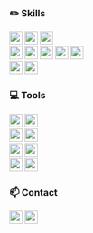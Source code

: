 <!--<a href="https://git.io/typing-svg"><img src="https://readme-typing-svg.demolab.com?font=Modak&size=45&duration=3000&pause=1000&color=000000&center=true&vCenter=true&width=500&height=100&lines=Hello%2C+World!+I'm+jieun!" alt="Typing SVG" /></a>-->

<h3>✏️ Skills</h3> 
<div> 
  <!-- Languages -->
  <img src="https://img.shields.io/badge/Java-007396?style=flat&logo=java&logoColor=white" style="height:23px;" /> 
  <img src="https://img.shields.io/badge/JavaScript-F7DF1E?style=flat&logo=javascript&logoColor=black" style="height:23px;" /> 
  <img src="https://img.shields.io/badge/PHP-777BB4?style=flat&logo=php&logoColor=white" style="height:23px;" /> 
  <br/>
  <!-- Frameworks / Backend -->
  <img src="https://img.shields.io/badge/Spring-6DB33F?style=flat&logo=spring&logoColor=white" style="height:23px;" /> 
  <img src="https://img.shields.io/badge/Node.js-339933?style=flat&logo=node.js&logoColor=white" style="height:23px;" />
  <img src="https://img.shields.io/badge/NestJS-E0234E?style=flat&logo=nestjs&logoColor=white" style="height:23px;" />
  <img src="https://img.shields.io/badge/Express-000000?style=flat&logo=express&logoColor=white" style="height:23px;" />
  <img src="https://img.shields.io/badge/JWT-000000?style=flat&logo=jsonwebtokens&logoColor=white" style="height:23px;" />
  <br/>
  <!-- Database / ORM -->
  <img src="https://img.shields.io/badge/MySQL-4479A1?style=flat&logo=mysql&logoColor=white" style="height:23px;" /> 
  <img src="https://img.shields.io/badge/Prisma-2D3748?style=flat&logo=prisma&logoColor=white" style="height:23px;" /> 
</div>

<h3>💻 Tools</h3>
<div>
  <!-- Version Control -->
  <img src="https://img.shields.io/badge/Git-F05032?style=flat&logo=git&logoColor=white" style="height:23px;" /> 
  <img src="https://img.shields.io/badge/GitHub-181717?style=flat&logo=github&logoColor=white" style="height:23px;" />
  <br/>
  <!-- API Documentation / Testing -->
  <img src="https://img.shields.io/badge/Swagger-85EA2D?style=flat&logo=swagger&logoColor=black" style="height:23px;" />
  <img src="https://img.shields.io/badge/Postman-FF6C37?style=flat&logo=postman&logoColor=white" style="height:23px;" />
  <br/>
  <!-- Dev Tools / Linter / Formatter -->
  <img src="https://img.shields.io/badge/Prettier-F7B93E?style=flat&logo=prettier&logoColor=black" style="height:23px;" />
  <img src="https://img.shields.io/badge/ESLint-4B32C3?style=flat&logo=eslint&logoColor=white" style="height:23px;" />
  <br/>
  <!-- Infra / DevOps -->
  <img src="https://img.shields.io/badge/Docker-2496ED?style=flat&logo=docker&logoColor=white" style="height:23px;" />
  <img src="https://img.shields.io/badge/Traefik-24A1C1?style=flat&logo=traefikproxy&logoColor=white" style="height:23px;" />
</div>

<h3>📫 Contact</h3> 
<div> 
  <a href="https://yje44428.tistory.com"><img src="https://img.shields.io/badge/TISTORY-FF5722?style=flat&logo=tistory&logoColor=ffffff" style="height:23px;" /></a> 
  <a href="mailto:c0d1ngyje@gmail.com"><img src="https://img.shields.io/badge/Gmail-D14836?style=flat&logo=gmail&logoColor=white" style="height:23px;" /></a> 
</div> 

<!-- 
<h3>📊 GitHub Stats</h3> 
<div> 
  <a href="https://github.com/yxxjxxeee"><img src="https://github-readme-stats.vercel.app/api?username=yxxjxxeee&hide=stars&count_private=true" alt="yxxjxxeee's GitHub stats"/></a> 
  <a href="https://github.com/yxxjxxeee"><img src="https://github-readme-stats.vercel.app/api/top-langs/?username=yxxjxxeee&layout=compact" alt="Top languages"/></a> 
</div>
-->
